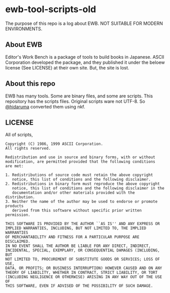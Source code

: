# ewb-tool-scripts-old
The purpose of this repo is a log about EWB. NOT SUITABLE FOR MODERN ENVIRONMENTS.

## About EWB

Editor's Work Bench is a package of tools to build books in Japanese.
ASCII Corporation developed the package, and they published it under the beloew license (See LICENSE) at their own site.
But, the site is lost.

## About this repo

EWB has many tools. Some are binary files, and some are scripts.
This repository has the scripts files. Original scripts ware not UTF-8. So [@hidaruma](https://github.com/hidaruma) converted them using nkf.

## LICENSE

All of scripts, 

```
Copyright (C) 1986, 1999 ASCII Corporation.
All rights reserved.

Redistribution and use in source and binary forms, with or without
modification, are permitted provided that the following conditions
are met:

1. Redistributions of source code must retain the above copyright
   notice, this list of conditions and the following disclaimer.
2. Redistributions in binary form must reproduce the above copyright
   notice, this list of conditions and the following disclaimer in the
   documentation and/or other materials provided with the distribution.
3. Neither the name of the author may be used to endorse or promote products
   derived from this software without specific prior written permission.

THIS SOFTWARE IS PROVIDED BY THE AUTHOR ``AS IS'' AND ANY EXPRESS OR
IMPLIED WARRANTIES, INCLUDING, BUT NOT LIMITED TO, THE IMPLIED WARRANTIES
OF MERCHANTABILITY AND FITNESS FOR A PARTICULAR PURPOSE ARE DISCLAIMED.
IN NO EVENT SHALL THE AUTHOR BE LIABLE FOR ANY DIRECT, INDIRECT,
INCIDENTAL, SPECIAL, EXEMPLARY, OR CONSEQUENTIAL DAMAGES (INCLUDING, BUT
NOT LIMITED TO, PROCUREMENT OF SUBSTITUTE GOODS OR SERVICES; LOSS OF USE,
DATA, OR PROFITS; OR BUSINESS INTERRUPTION) HOWEVER CAUSED AND ON ANY
THEORY OF LIABILITY, WHETHER IN CONTRACT, STRICT LIABILITY, OR TORT
(INCLUDING NEGLIGENCE OR OTHERWISE) ARISING IN ANY WAY OUT OF THE USE OF
THIS SOFTWARE, EVEN IF ADVISED OF THE POSSIBILITY OF SUCH DAMAGE.
```
